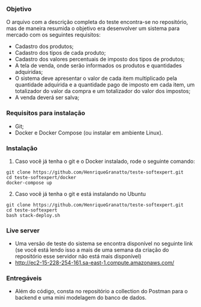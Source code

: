 ### Objetivo
O arquivo com a descrição completa do teste encontra-se no repositório, mas de maneira resumida o objetivo era desenvolver um sistema para mercado com os seguintes requisitos:
* Cadastro dos produtos;
* Cadastro dos tipos de cada produto;
* Cadastro dos valores percentuais de imposto dos tipos de produtos;
* A tela de venda, onde serão informados os produtos e quantidades adquiridas;
* O sistema deve apresentar o valor de cada item multiplicado pela quantidade adquirida e a quantidade pago de imposto em cada item, um totalizador do valor da compra e um totalizador do valor dos impostos;
* A venda deverá ser salva;

### Requisitos para instalação
- Git;
- Docker e Docker Compose (ou instalar em ambiente Linux).

### Instalação
1. Caso você já tenha o git e o Docker instalado, rode o seguinte comando:
```
git clone https://github.com/HenriqueGranatto/teste-softexpert.git
cd teste-softexpert/docker
docker-compose up
```
2. Caso você já tenha o git e está instalando no Ubuntu
```
git clone https://github.com/HenriqueGranatto/teste-softexpert.git
cd teste-softexpert
bash stack-deploy.sh
```

### Live server
- Uma versão de teste do sistema se encontra disponível no seguinte link (se você está lendo isso a mais de uma semana da criação do repositório esse servidor não está mais disponível)
- http://ec2-15-228-254-161.sa-east-1.compute.amazonaws.com/

### Entregáveis
- Além do código, consta no repositório a collection do Postman para o backend e uma mini modelagem do banco de dados.
